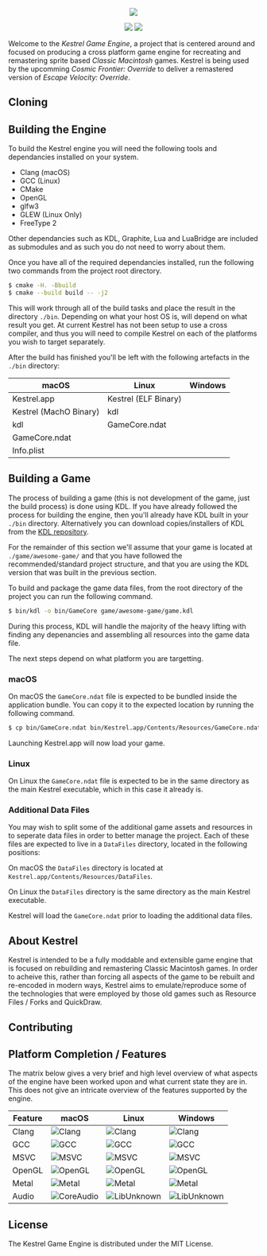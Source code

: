 <p align="center">
  <img src="https://user-images.githubusercontent.com/681356/92330908-8530f800-f06a-11ea-842c-3ba3b6cc6ccd.png">
</p>

<p align="center">
  <img src="https://img.shields.io/badge/version-v0.0.1_alpha-red.svg">
  <img src="https://img.shields.io/badge/license-MIT-blue.svg">
</p>

Welcome to the _Kestrel Game Engine_, a project that is centered around and focused on producing a cross platform game engine for recreating and remastering sprite based _Classic Macintosh_ games. Kestrel is being used by the upcomming _Cosmic Frontier: Override_ to deliver a remastered version of _Escape Velocity: Override_.

## Cloning

## Building the Engine
To build the Kestrel engine you will need the following tools and dependancies installed on your system.

- Clang (macOS)
- GCC (Linux)
- CMake
- OpenGL
- glfw3
- GLEW (Linux Only)
- FreeType 2

Other dependancies such as KDL, Graphite, Lua and LuaBridge are included as submodules and as such you do not need to worry about them.

Once you have all of the required dependancies installed, run the following two commands from the project root directory.

```sh
$ cmake -H. -Bbuild
$ cmake --build build -- -j2
```

This will work through all of the build tasks and place the result in the directory `./bin`. Depending on what your host OS is, will depend on what result you get. At current Kestrel has not been setup to use a cross compiler, and thus you will need to compile Kestrel on each of the platforms you wish to target separately.

After the build has finished you'll be left with the following artefacts in the `./bin` directory:

| macOS | Linux | Windows |
| --- | --- | --- |
| Kestrel.app | Kestrel (ELF Binary) | |
| Kestrel (MachO Binary) | kdl | |
| kdl | GameCore.ndat | |
| GameCore.ndat | | |
| Info.plist | | |


## Building a Game
The process of building a game (this is not development of the game, just the build process) is done using KDL. If you have already followed the process for building the engine, then you'll already have KDL built in your `./bin` directory. Alternatively you can download copies/installers of KDL from the [KDL repository](https://github.com/tjhancocks/kdl.git).

For the remainder of this section we'll assume that your game is located at `./game/awesome-game/` and that you have followed the recommended/standard project structure, and that you are using the KDL version that was built in the previous section.

To build and package the game data files, from the root directory of the project you can run the following command.

```sh
$ bin/kdl -o bin/GameCore game/awesome-game/game.kdl
```

During this process, KDL will handle the majority of the heavy lifting with finding any depenancies and assembling all resources into the game data file.

The next steps depend on what platform you are targetting.

### macOS
On macOS the `GameCore.ndat` file is expected to be bundled inside the application bundle. You can copy it to the expected location by running the following command.

```sh
$ cp bin/GameCore.ndat bin/Kestrel.app/Contents/Resources/GameCore.ndat
```

Launching Kestrel.app will now load your game.

### Linux
On Linux the `GameCore.ndat` file is expected to be in the same directory as the main Kestrel executable, which in this case it already is.

### Additional Data Files
You may wish to split some of the additional game assets and resources in to seperate data files in order to better manage the project. Each of these files are expected to live in a `DataFiles` directory, located in the following positions:

On macOS the `DataFiles` directory is located at `Kestrel.app/Contents/Resources/DataFiles`.

On Linux the `DataFiles` directory is the same directory as the main Kestrel executable.

Kestrel will load the `GameCore.ndat` prior to loading the additional data files.


## About Kestrel
Kestrel is intended to be a fully moddable and extensible game engine that is focused on rebuilding and remastering Classic Macintosh games. In order to acheive this, rather than forcing all aspects of the game to be rebuilt and re-encoded in modern ways, Kestrel aims to emulate/reproduce some of the technologies that were employed by those old games such as Resource Files / Forks and QuickDraw.



## Contributing



## Platform Completion / Features
The matrix below gives a very brief and high level overview of what aspects of the engine have been worked upon and what current state they are in. This does not give an intricate overview of the features supported by the engine.

| Feature | macOS | Linux | Windows |
| --- | --- | --- | --- |
| Clang | ![Clang](https://img.shields.io/badge/Clang-Supported-good.svg) | ![Clang](https://img.shields.io/badge/Clang-Unknown-grey.svg) | ![Clang](https://img.shields.io/badge/Clang-Not_Supported-black.svg) |
| GCC | ![GCC](https://img.shields.io/badge/GCC-Not_Supported-black.svg) | ![GCC](https://img.shields.io/badge/GCC-Supported-good.svg) | ![GCC](https://img.shields.io/badge/GCC-Not_Supported-black.svg) |
| MSVC | ![MSVC](https://img.shields.io/badge/MSVC-Not_Supported-black.svg) | ![MSVC](https://img.shields.io/badge/MSVC-Not_Supported-black.svg) | ![MSVC](https://img.shields.io/badge/MSVC-Not_Implemented-red.svg) |
| OpenGL | ![OpenGL](https://img.shields.io/badge/OpenGL-Supported-good.svg) | ![OpenGL](https://img.shields.io/badge/OpenGL-Supported-good.svg) | ![OpenGL](https://img.shields.io/badge/OpenGL-Not_Implemented-red.svg) |
| Metal | ![Metal](https://img.shields.io/badge/Metal-In_Progress-yellow.svg) | ![Metal](https://img.shields.io/badge/Metal-Not_Supported-black.svg) | ![Metal](https://img.shields.io/badge/Metal-Not_Supported-black.svg) |
| Audio | ![CoreAudio](https://img.shields.io/badge/Core_Audio-Not_Implemented-red.svg) | ![LibUnknown](https://img.shields.io/badge/Library_Unknown-grey.svg) | ![LibUnknown](https://img.shields.io/badge/Library_Unknown-grey.svg) |


## License
The Kestrel Game Engine is distributed under the MIT License.